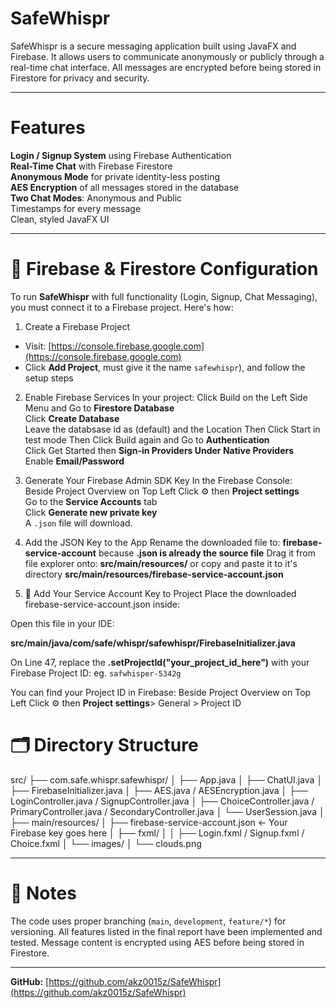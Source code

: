 # SafeWhispr

SafeWhispr is a secure messaging application built using JavaFX and Firebase. It allows users to communicate anonymously or publicly through a real-time chat interface. All messages are encrypted before being stored in Firestore for privacy and security.

---

# Features
**Login / Signup System** using Firebase Authentication  
**Real-Time Chat** with Firebase Firestore  
**Anonymous Mode** for private identity-less posting  
**AES Encryption** of all messages stored in the database  
**Two Chat Modes**: Anonymous and Public  
Timestamps for every message  
Clean, styled JavaFX UI

---

# 🔐 Firebase & Firestore Configuration

To run **SafeWhispr** with full functionality (Login, Signup, Chat Messaging), you must connect it to a Firebase project. Here's how:

1. Create a Firebase Project
- Visit: [https://console.firebase.google.com](https://console.firebase.google.com)
- Click **Add Project**, must give it the name `safewhispr`), and follow the setup steps

2. Enable Firebase Services
In your project:
Click Build on the Left Side Menu and Go to **Firestore Database**  
Click **Create Database**  
Leave the databsase id as (default) and the Location
Then Click Start in test mode
Then Click Build again and Go to **Authentication**  
Click Get Started then **Sign-in Providers Under Native Providers**  
Enable **Email/Password**

3. Generate Your Firebase Admin SDK Key
In the Firebase Console:  
Beside Project Overview on Top Left Click ⚙️ then **Project settings**  
Go to the **Service Accounts** tab  
Click **Generate new private key**  
A `.json` file will download.

4. Add the JSON Key to the App
Rename the downloaded file to: **firebase-service-account** because **.json is already the source file**
Drag it from file explorer onto: **src/main/resources/** or copy and paste it to it's directory **src/main/resources/firebase-service-account.json**

5. 📂 Add Your Service Account Key to Project
Place the downloaded firebase-service-account.json inside:

Open this file in your IDE:

**src/main/java/com/safe/whispr/safewhispr/FirebaseInitializer.java**

On Line 47, replace the **.setProjectId("your_project_id_here")** with your Firebase Project ID: eg. `safwhisper-5342g`

You can find your Project ID in Firebase:
Beside Project Overview on Top Left Click ⚙️ then **Project settings**> General > Project ID    


# 🗂 Directory Structure

src/
├── com.safe.whispr.safewhispr/
│ ├── App.java
│ ├── ChatUI.java
│ ├── FirebaseInitializer.java
│ ├── AES.java / AESEncryption.java
│ ├── LoginController.java / SignupController.java
│ ├── ChoiceController.java / PrimaryController.java / SecondaryController.java
│ └── UserSession.java
│
├── main/resources/
│ ├── firebase-service-account.json ← Your Firebase key goes here
│ ├── fxml/
│ │ ├── Login.fxml / Signup.fxml / Choice.fxml
│ └── images/
│ └── clouds.png


---
# 💬 Notes
The code uses proper branching (`main`, `development`, `feature/*`) for versioning.
All features listed in the final report have been implemented and tested.
Message content is encrypted using AES before being stored in Firestore.

---

**GitHub:** [https://github.com/akz0015z/SafeWhispr](https://github.com/akz0015z/SafeWhispr)
